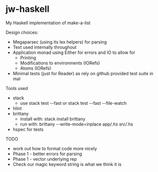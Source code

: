 # jw-haskell

My Haskell implementation of make-a-list

Design choices:

* Megaparsec (using its lex helpers) for parsing
* Text used internally throughout
* Application monad using Either for errors and IO to allow for
  + Printing
  + Modifications to environments (IORefs)
  + Atoms (IORefs)
 * Minimal tests (just for Reader) as rely on github provided test suite in mal

Tools used

* stack
  + use stack test --fast or stack test --fast --file-watch
* hlint
* brittany
  + install with: stack install brittany
  + run with: brittany --write-mode=inplace app/*.hs src/*.hs
* hspec for tests

TODO

* work out how to format code more nicely
* Phase 1 - better errors for parsing
* Phase 1 - vector underlying rep
* Check our magic keyword string is what we think it is
